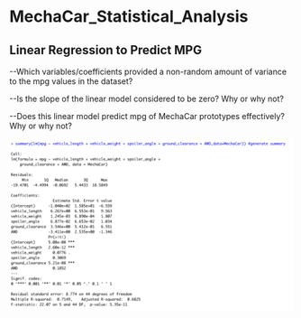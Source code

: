 # MechaCar_Statistical_Analysis

## Linear Regression to Predict MPG

--Which variables/coefficients provided a non-random amount of variance to the mpg values in the dataset?

--Is the slope of the linear model considered to be zero? Why or why not?

--Does this linear model predict mpg of MechaCar prototypes effectively? Why or why not?

![Deliverable1_LM.png](Deliverable1_LM.png)